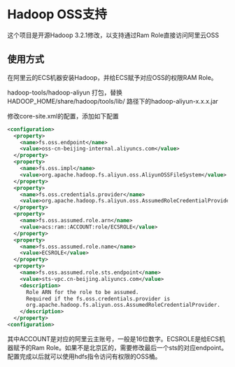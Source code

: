 # Hadoop OSS支持

这个项目是开源Hadoop 3.2.1修改，以支持通过Ram Role直接访问阿里云OSS

## 使用方式

在阿里云的ECS机器安装Hadoop，并给ECS赋予对应OSS的权限RAM Role。

hadoop-tools/hadoop-aliyun 打包，替换HADOOP_HOME/share/hadoop/tools/lib/ 路径下的hadoop-aliyun-x.x.x.jar

修改core-site.xml的配置，添加如下配置

```xml
<configuration>
  <property>
    <name>fs.oss.endpoint</name>
    <value>oss-cn-beijing-internal.aliyuncs.com</value>
  </property>
  <property>
    <name>fs.oss.impl</name>
    <value>org.apache.hadoop.fs.aliyun.oss.AliyunOSSFileSystem</value>
  </property>
  <property>
    <name>fs.oss.credentials.provider</name>
    <value>org.apache.hadoop.fs.aliyun.oss.AssumedRoleCredentialProvider</value>
  </property>
  <property>
    <name>fs.oss.assumed.role.arn</name>
    <value>acs:ram::ACCOUNT:role/ECSROLE</value>
  </property>
  <property>
    <name>fs.oss.assumed.role.name</name>
    <value>ECSROLE</value>
  </property>
  <property>
    <name>fs.oss.assumed.role.sts.endpoint</name>
    <value>sts-vpc.cn-beijing.aliyuncs.com</value>
    <description>
      Role ARN for the role to be assumed.
      Required if the fs.oss.credentials.provider is
      org.apache.hadoop.fs.aliyun.oss.AssumedRoleCredentialProvider.
    </description>
  </property>
<configuration>
```
其中ACCOUNT是对应的阿里云主账号，一般是16位数字。ECSROLE是给ECS机器赋予的Ram Role。如果不是北京区的，需要修改最后一个sts的对应endpoint。
配置完成以后就可以使用hdfs指令访问有权限的OSS桶。